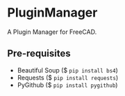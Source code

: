 # PluginManager
A Plugin Manager for FreeCAD. 

## Pre-requisites
- Beautiful Soup ($ `pip install bs4`)
- Requests ($ `pip install requests`)
- PyGithub ($ `pip install pygithub`)

